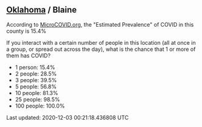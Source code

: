 
## [Oklahoma](/united-states/oklahoma) / Blaine

According to [MicroCOVID.org](http://microcovid.org),
the "Estimated Prevalence" of COVID in this county is 15.4%

If you interact with a certain number of people in this location
(all at once in a group, or spread out across the day), what is the chance that
1 or more of them has COVID?

- 1 person: 15.4%
- 2 people: 28.5%
- 3 people: 39.5%
- 5 people: 56.8%
- 10 people: 81.3%
- 25 people: 98.5%
- 100 people: 100.0%

Last updated: 2020-12-03 00:21:18.436808 UTC
